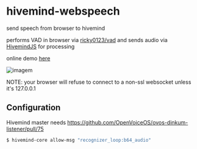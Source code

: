 # hivemind-webspeech

send speech from browser to hivemind

performs VAD in browser via [ricky0123/vad](https://www.vad.ricky0123.com/) and sends audio via [HivemindJS](https://github.com/JarbasHiveMind/HiveMind-js) for processing

online demo [here](https://jarbashivemind.github.io/hivemind-webspeech)

![imagem](https://github.com/JarbasHiveMind/hivemind-webspeech/assets/33701864/d3a19394-6bf5-42ca-aa1e-e30e6d9e5b81)

NOTE: your browser will refuse to connect to a non-ssl websocket unless it's 127.0.0.1

## Configuration

Hivemind master needs https://github.com/OpenVoiceOS/ovos-dinkum-listener/pull/75

```bash
$ hivemind-core allow-msg "recognizer_loop:b64_audio"
```
